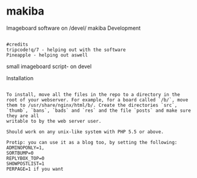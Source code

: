 # makiba
Imageboard software on /devel/
makiba Development
~~~~~~~~~~~~~~~~~~~

#credits
tripcode!q/7 - helping out with the software
Pineapple - helping out aswell

~~~~~~~~~~~~~~~~~~~
small imageboard script- on devel


Installation
~~~~~~~~~~~~

To install, move all the files in the repo to a directory in the
root of your webserver. For example, for a board called `/b/`, move
them to /usr/share/nginx/html/b/. Create the directories `src`,
`thumb`, `bans`, `bads` and `res` and the file `posts` and make sure they are all
writable to by the web server user.

Should work on any unix-like system with PHP 5.5 or above.

Protip: you can use it as a blog too, by setting the following:
ADMINOPONLY=1,
SORTBUMP=0
REPLYBOX_TOP=0
SHOWPOSTLIST=1
PERPAGE=1 if you want

 
